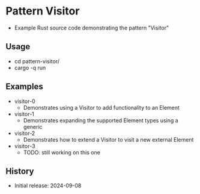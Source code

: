 # Pattern Visitor

- Example Rust source code demonstrating the pattern "Visitor"

## Usage

- cd pattern-visitor/
- cargo -q run

## Examples

- visitor-0
  - Demonstrates using a Visitor to add functionality to an Element
- visitor-1
  - Demonstrates expanding the supported Element types using a generic
- visitor-2
  - Demonstrates how to extend a Visitor to visit a new external Element
- visitor-3
  - TODO: still working on this one

## History

- Initial release: 2024-09-08
